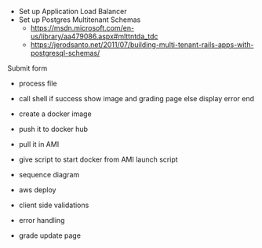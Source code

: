 - Set up Application Load Balancer
- Set up Postgres Multitenant Schemas
  - https://msdn.microsoft.com/en-us/library/aa479086.aspx#mlttntda_tdc
  - https://jerodsanto.net/2011/07/building-multi-tenant-rails-apps-with-postgresql-schemas/


Submit form
- process file
- call shell
if success 
show image and grading page
else
display error
end

- create a docker image
- push it to docker hub
- pull it in AMI
- give script to start docker from AMI launch script
  
- sequence diagram
- aws deploy
- client side validations
- error handling
- grade update page
